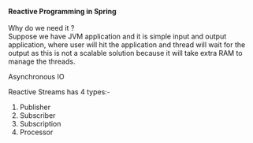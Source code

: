 **Reactive Programming in Spring** <br/><br/>
Why do we need it ?<br/>
Suppose we have JVM application and it is simple input and output
application, where user will hit the application and thread will
wait for the output as this is not a scalable solution because
it will take extra RAM to manage the threads.

Asynchronous IO

Reactive Streams has 4 types:-
1. Publisher
2. Subscriber
3. Subscription
4. Processor

